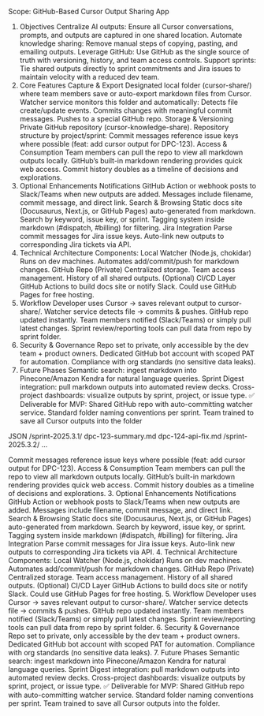 Scope: GitHub-Based Cursor Output Sharing App
1. Objectives
Centralize AI outputs: Ensure all Cursor conversations, prompts, and outputs are captured in one shared location.
Automate knowledge sharing: Remove manual steps of copying, pasting, and emailing outputs.
Leverage GitHub: Use GitHub as the single source of truth with versioning, history, and team access controls.
Support sprints: Tie shared outputs directly to sprint commitments and Jira issues to maintain velocity with a reduced dev team.
2. Core Features
Capture & Export
Designated local folder (cursor-share/) where team members save or auto-export markdown files from Cursor.
Watcher service monitors this folder and automatically:
Detects file create/update events.
Commits changes with meaningful commit messages.
Pushes to a special GitHub repo.
Storage & Versioning
Private GitHub repository (cursor-knowledge-share).
Repository structure by project/sprint:
Commit messages reference issue keys where possible (feat: add cursor output for DPC-123).
Access & Consumption
Team members can pull the repo to view all markdown outputs locally.
GitHub’s built-in markdown rendering provides quick web access.
Commit history doubles as a timeline of decisions and explorations.
3. Optional Enhancements
Notifications
GitHub Action or webhook posts to Slack/Teams when new outputs are added.
Messages include filename, commit message, and direct link.
Search & Browsing
Static docs site (Docusaurus, Next.js, or GitHub Pages) auto-generated from markdown.
Search by keyword, issue key, or sprint.
Tagging system inside markdown (#dispatch, #billing) for filtering.
Jira Integration
Parse commit messages for Jira issue keys.
Auto-link new outputs to corresponding Jira tickets via API.
4. Technical Architecture
Components:
Local Watcher (Node.js, chokidar)
Runs on dev machines.
Automates add/commit/push for markdown changes.
GitHub Repo (Private)
Centralized storage.
Team access management.
History of all shared outputs.
(Optional) CI/CD Layer
GitHub Actions to build docs site or notify Slack.
Could use GitHub Pages for free hosting.
5. Workflow
Developer uses Cursor → saves relevant output to cursor-share/.
Watcher service detects file → commits & pushes.
GitHub repo updated instantly.
Team members notified (Slack/Teams) or simply pull latest changes.
Sprint review/reporting tools can pull data from repo by sprint folder.
6. Security & Governance
Repo set to private, only accessible by the dev team + product owners.
Dedicated GitHub bot account with scoped PAT for automation.
Compliance with org standards (no sensitive data leaks).
7. Future Phases
Semantic search: ingest markdown into Pinecone/Amazon Kendra for natural language queries.
Sprint Digest integration: pull markdown outputs into automated review decks.
Cross-project dashboards: visualize outputs by sprint, project, or issue type.
✅ Deliverable for MVP:
Shared GitHub repo with auto-committing watcher service.
Standard folder naming conventions per sprint.
Team trained to save all Cursor outputs into the folder
 
JSON
/sprint-2025.3.1/
  dpc-123-summary.md
  dpc-124-api-fix.md
/sprint-2025.3.2/
  ...
 
Commit messages reference issue keys where possible (feat: add cursor output for DPC-123).
Access & Consumption
Team members can pull the repo to view all markdown outputs locally.
GitHub’s built-in markdown rendering provides quick web access.
Commit history doubles as a timeline of decisions and explorations.
3. Optional Enhancements
Notifications
GitHub Action or webhook posts to Slack/Teams when new outputs are added.
Messages include filename, commit message, and direct link.
Search & Browsing
Static docs site (Docusaurus, Next.js, or GitHub Pages) auto-generated from markdown.
Search by keyword, issue key, or sprint.
Tagging system inside markdown (#dispatch, #billing) for filtering.
Jira Integration
Parse commit messages for Jira issue keys.
Auto-link new outputs to corresponding Jira tickets via API.
4. Technical Architecture
Components:
Local Watcher (Node.js, chokidar)
Runs on dev machines.
Automates add/commit/push for markdown changes.
GitHub Repo (Private)
Centralized storage.
Team access management.
History of all shared outputs.
(Optional) CI/CD Layer
GitHub Actions to build docs site or notify Slack.
Could use GitHub Pages for free hosting.
5. Workflow
Developer uses Cursor → saves relevant output to cursor-share/.
Watcher service detects file → commits & pushes.
GitHub repo updated instantly.
Team members notified (Slack/Teams) or simply pull latest changes.
Sprint review/reporting tools can pull data from repo by sprint folder.
6. Security & Governance
Repo set to private, only accessible by the dev team + product owners.
Dedicated GitHub bot account with scoped PAT for automation.
Compliance with org standards (no sensitive data leaks).
7. Future Phases
Semantic search: ingest markdown into Pinecone/Amazon Kendra for natural language queries.
Sprint Digest integration: pull markdown outputs into automated review decks.
Cross-project dashboards: visualize outputs by sprint, project, or issue type.
✅ Deliverable for MVP:
Shared GitHub repo with auto-committing watcher service.
Standard folder naming conventions per sprint.
Team trained to save all Cursor outputs into the folder.